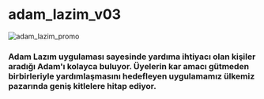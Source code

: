 # adam_lazim_v03

![adam_lazim_promo](https://user-images.githubusercontent.com/9121424/83361837-fb033480-a394-11ea-837b-3fdd04e875d5.jpg)

### Adam Lazım uygulaması sayesinde yardıma ihtiyacı olan kişiler aradığı Adam'ı kolayca buluyor. Üyelerin kar amacı gütmeden birbirleriyle yardımlaşmasını hedefleyen uygulamamız ülkemiz pazarında geniş kitlelere hitap ediyor.


